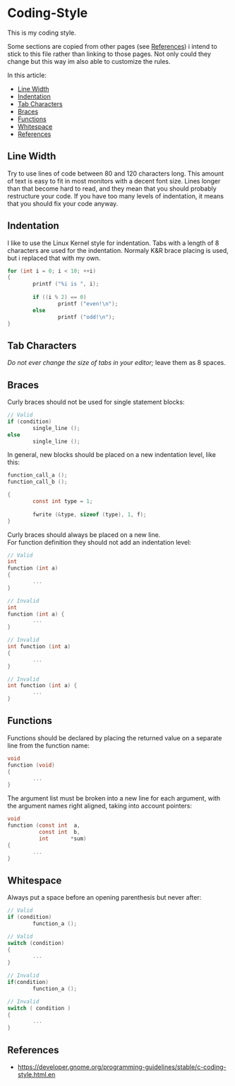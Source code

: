 # Coding-Style
This is my coding style.

Some sections are copied from other pages (see [References](#references)) i intend to stick to this file rather than linking to those pages. Not only could they change but this way im also able to customize the rules.

In this article:
* [Line Width](#line-width)
* [Indentation](#indentation)
* [Tab Characters](#tab-characters)
* [Braces](#braces)
* [Functions](#functions)
* [Whitespace](#whitespace)
* [References](#references)

## Line Width
Try to use lines of code between 80 and 120 characters long. This amount of text is easy to fit in most monitors with a decent font size. Lines longer than that become hard to read, and they mean that you should probably restructure your code. If you have too many levels of indentation, it means that you should fix your code anyway.

## Indentation
I like to use the Linux Kernel style for indentation.
Tabs with a length of 8 characters are used for the indentation. Normaly K&R brace placing is used, but i replaced that with my own.

```C
for (int i = 0; i < 10; ++i)
{
        printf ("%i is ", i);
        
        if ((i % 2) == 0)
                printf ("even!\n");
        else
                printf ("odd!\n");
}
```

## Tab Characters
*Do not ever change the size of tabs in your editor;* leave them as 8 spaces.

## Braces
Curly braces should not be used for single statement blocks: 

```C
// Valid
if (condition)
        single_line ();
else
        single_line ();
```

In general, new blocks should be placed on a new indentation level, like this: 

```C
function_call_a ();
function_call_b ();

{
        const int type = 1;
        
        fwrite (&type, sizeof (type), 1, f); 
}
```

Curly braces should always be placed on a new line.   
For function definition they should not add an indentation level:

```C
// Valid
int
function (int a)
{
        ...
}
```

```C
// Invalid
int
function (int a) {
        ...
}

// Invalid
int function (int a)
{
        ...
}

// Invalid
int function (int a) {
        ...
}
```

## Functions
Functions should be declared by placing the returned value on a separate line from the function name: 

```C
void
function (void)
{
        ...
}
```

The argument list must be broken into a new line for each argument, with the argument names right aligned, taking into account pointers: 

```C
void
function (const int  a,
          const int  b,
          int       *sum)
{
        ...
}
```

## Whitespace
Always put a space before an opening parenthesis but never after:

```C
// Valid
if (condition)
        function_a ();

// Valid
switch (condition)
{
        ...
}
```

```C
// Invalid
if(condition)
        function_a ();

// Invalid
switch ( condition )
{
        ...
}
```

## References
* https://developer.gnome.org/programming-guidelines/stable/c-coding-style.html.en
